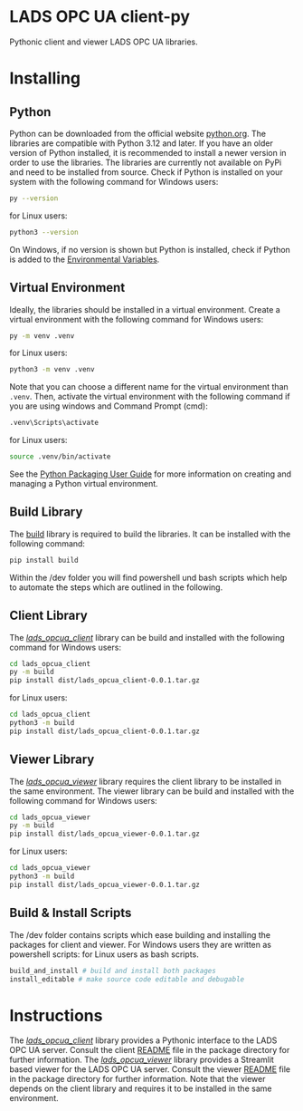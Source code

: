 # LADS OPC UA client-py
Pythonic client and viewer LADS OPC UA libraries.

# Installing

## Python
Python can be downloaded from the official website [python.org](https://www.python.org/downloads/). The libraries are compatible with Python 3.12 and later. If you have an older version of Python installed, it is recommended to install a newer version in order to use the libraries. The libraries are currently not available on PyPi and need to be installed from source. Check if Python is installed on your system with the following command for Windows users:
```bash
py --version
```
for Linux users:
```bash
python3 --version
```
On Windows, if no version is shown but Python is installed, check if Python is added to the [Environmental Variables](https://realpython.com/add-python-to-path/).

## Virtual Environment
Ideally, the libraries should be installed in a virtual environment. Create a virtual environment with the following command for Windows users:
```bash
py -m venv .venv
```
for Linux users:
```bash
python3 -m venv .venv
```
Note that you can choose a different name for the virtual environment than `.venv`. Then, activate the virtual environment with the following command if you are using windows and Command Prompt (cmd):
```bash
.venv\Scripts\activate
```
for Linux users:
```bash
source .venv/bin/activate
```
See the [Python Packaging User Guide](https://packaging.python.org/en/latest/guides/installing-using-pip-and-virtual-environments/) for more information on creating and managing a Python virtual environment.

## Build Library
The [build](https://pypi.org/project/python-build/) library is required to build the libraries. It can be installed with the following command:
```bash
pip install build
```
Within the /dev folder you will find powershell und bash scripts which help to automate the steps which are outlined in the following.

## Client Library
The *[lads_opcua_client](https://github.com/opcua-lads/lads-client-py/tree/main/lads_opcua_client)* library can be build and installed with the following command for Windows users:
```bash
cd lads_opcua_client
py -m build
pip install dist/lads_opcua_client-0.0.1.tar.gz
```
for Linux users:
```bash
cd lads_opcua_client
python3 -m build
pip install dist/lads_opcua_client-0.0.1.tar.gz
```

## Viewer Library
The *[lads_opcua_viewer](https://github.com/opcua-lads/lads-client-py/tree/main/lads_opcua_viewer)* library requires the client library to be installed in the same environment. The viewer library can be build and installed with the following command for Windows users:
```bash
cd lads_opcua_viewer
py -m build
pip install dist/lads_opcua_viewer-0.0.1.tar.gz
```
for Linux users:
```bash
cd lads_opcua_viewer
python3 -m build
pip install dist/lads_opcua_viewer-0.0.1.tar.gz
```

## Build & Install Scripts
The /dev folder contains scripts which ease building and installing the packages for client and viewer.
For Windows users they are written as powershell scripts: for Linux users as bash scripts.
```bash
build_and_install # build and install both packages
install_editable # make source code editable and debugable
```

# Instructions
The *[lads_opcua_client](https://github.com/opcua-lads/lads-client-py/tree/main/lads_opcua_client)* library provides a Pythonic interface to the LADS OPC UA server. Consult the client [README](https://github.com/opcua-lads/lads-client-py/blob/main/lads_opcua_client/README.md) file in the package directory for further information. The *[lads_opcua_viewer](https://github.com/opcua-lads/lads-client-py/tree/main/lads_opcua_viewer)* library provides a Streamlit based viewer for the LADS OPC UA server. Consult the viewer [README](https://github.com/opcua-lads/lads-client-py/blob/main/lads_opcua_viewer/README.md) file in the package directory for further information. Note that the viewer depends on the client library and requires it to be installed in the same environment.
